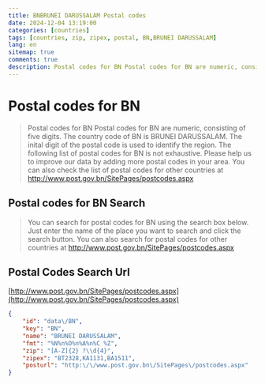 ```yaml
---
title: BNBRUNEI DARUSSALAM Postal codes 
date: 2024-12-04 13:19:00
categories: [countries]
tags: [countries, zip, zipex, postal, BN,BRUNEI DARUSSALAM]
lang: en
sitemap: true
comments: true
description: Postal codes for BN Postal codes for BN are numeric, consisting of five digits. The country code of BN is BRUNEI DARUSSALAM. The inital digit of the postal code is used to identify the region. The following list of postal codes for BN is not exhaustive. Please help us to improve our data by adding more postal codes in your area. You can also check the list of postal codes for other countries at http://www.post.gov.bn/SitePages/postcodes.aspx
---
```


# Postal codes for BN
> Postal codes for BN Postal codes for BN are numeric, consisting of five digits. The country code of BN is BRUNEI DARUSSALAM. The inital digit of the postal code is used to identify the region. The following list of postal codes for BN is not exhaustive. Please help us to improve our data by adding more postal codes in your area. You can also check the list of postal codes for other countries at http://www.post.gov.bn/SitePages/postcodes.aspx

## Postal codes for BN Search 
> You can search for postal codes for BN using the search box below. Just enter the name of the place you want to search and click the search button. You can also search for postal codes for other countries at http://www.post.gov.bn/SitePages/postcodes.aspx

## Postal Codes Search Url

[http://www.post.gov.bn/SitePages/postcodes.aspx](http://www.post.gov.bn/SitePages/postcodes.aspx)
```json
{
    "id": "data\/BN",
    "key": "BN",
    "name": "BRUNEI DARUSSALAM",
    "fmt": "%N%n%O%n%A%n%C %Z",
    "zip": "[A-Z]{2} ?\\d{4}",
    "zipex": "BT2328,KA1131,BA1511",
    "posturl": "http:\/\/www.post.gov.bn\/SitePages\/postcodes.aspx"
}
```
